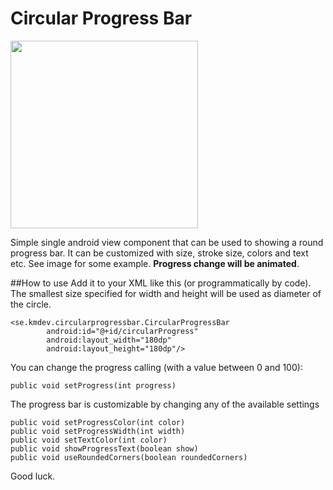 # Circular Progress Bar
<img src="http://kmdev.se/img/gh-cpb.png" width="300" />

Simple single android view component that can be used to showing a round progress bar. 
It can be customized with size, stroke size, colors and text etc. See image for some example.
**Progress change will be animated**.

##How to use
Add it to your XML like this (or programmatically by code).
The smallest size specified for width and height will be used as diameter of the circle.
```
<se.kmdev.circularprogressbar.CircularProgressBar
        android:id="@+id/circularProgress"
        android:layout_width="180dp"
        android:layout_height="180dp"/>
```

You can change the progress calling (with a value between 0 and 100):
```
public void setProgress(int progress)
```

The progress bar is customizable by changing any of the available settings
```
public void setProgressColor(int color)
public void setProgressWidth(int width)
public void setTextColor(int color)
public void showProgressText(boolean show)
public void useRoundedCorners(boolean roundedCorners)
```

Good luck.
